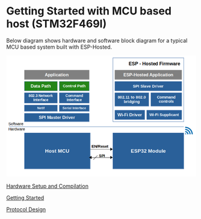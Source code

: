 # Getting Started with MCU based host (STM32F469I)
Below diagram shows hardware and software block diagram for a typical MCU based system built with ESP-Hosted.

![ESP-Hosted Block Diagram](./MCU_based_design.png)

[Hardware Setup and Compilation](./Setup.md)

[Getting Started](./Getting_started.md)

[Protocol Design](./Design.md)
